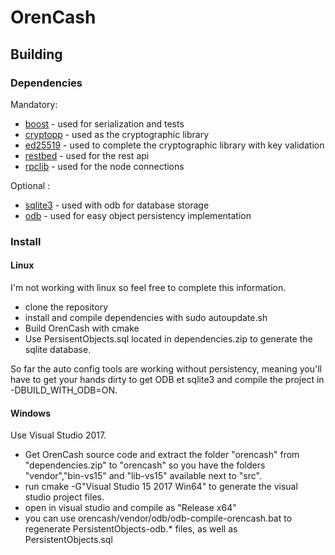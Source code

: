 # OrenCash

## Building

### Dependencies

Mandatory:

* [boost](http://www.boost.org/) - used for serialization and tests
* [cryptopp](https://www.cryptopp.com/) - used as the cryptographic library
* [ed25519](https://github.com/orlp/ed25519) - used to complete the cryptographic library with key validation
* [restbed](https://github.com/Corvusoft/restbed) - used for the rest api
* [rpclib](https://github.com/rpclib/rpclib) - used for the node connections

Optional :

* [sqlite3](https://www.sqlite.org/) - used with odb for database storage
* [odb](https://www.codesynthesis.com/products/odb/download.xhtml) - used for easy object persistency implementation

### Install

#### Linux

I'm not working with linux so feel free to complete this information.

* clone the repository
* install and compile dependencies with sudo autoupdate.sh
* Build OrenCash with cmake
* Use PersisentObjects.sql located in dependencies.zip to generate the sqlite database.

So far the auto config tools are working without persistency, meaning you'll have to get your hands dirty to get ODB et sqlite3 and compile the project in -DBUILD_WITH_ODB=ON.

#### Windows

Use Visual Studio 2017.
* Get OrenCash source code and extract the folder "orencash" from "dependencies.zip" to "orencash" so you have the folders "vendor","bin-vs15" and "lib-vs15" available next to "src".
* run cmake -G"Visual Studio 15 2017 Win64" to generate the visual studio project files.
* open in visual studio and compile as "Release x64"
* you can use orencash/vendor/odb/odb-compile-orencash.bat to regenerate PersistentObjects-odb.* files, as well as PersistentObjects.sql
